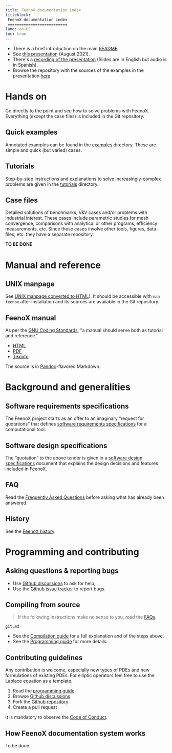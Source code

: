 ```yaml
---
title: FeenoX documentation index
titleblock: |
 FeenoX documentation index
 ==========================
lang: en-US
toc: true 
...
```



 * There is a brief introduction on the main [README](..).
 * See [this presentation](https://www.seamplex.com/feenox/doc/2021-feenox.pdf) (August 2021).
 * There's a [recording of the presentation](https://youtu.be/-RJ5qn7E9uE) (Slides are in English but audio is in Spanish).
 * Browse the repository with the sources of the examples in the presentation [here](https://github.com/gtheler/2021-presentation)

# Hands on

Go directly to the point and see how to solve problems with FeenoX. Everything (except the case files) is included in the Git repository.

## Quick examples

Annotated examples can be found in the [examples](../examples) directory. These are simple and quick (but varied) cases.

## Tutorials

Step-by-step instructions and explanations to solve increasingly-complex problems are given in the [tutorials](../tutorials) directory.

## Case files

Detailed solutions of benchmarks, V&V cases and/or problems with industrial interest. These cases include parametric studies for mesh convergence, comparisons with analytical or other programs, efficiency measurements,  etc. Since these cases involve other tools, figures, data files, etc. they have a separate repository.

**TO BE DONE**

# Manual and reference

## UNIX manpage

See [UNIX manpage converted to HTML](https://www.seamplex.com/feenox/doc/feenox.1.html)).
It should be accessible with `man feenox` after installation and its sources are available in the Git repository.

## FeenoX manual

As per the [GNU Coding Standards](https://www.gnu.org/prep/standards/standards.html#GNU-Manuals), "a manual should serve both as tutorial and reference."

 * [HTML](https://www.seamplex.com/feenox/doc/feenox.html)
 * [PDF](https://www.seamplex.com/feenox/doc/feenox.pdf)
 * [Texinfo](https://www.seamplex.com/feenox/doc/feenox.texi)

The source is in [Pandoc](https://pandoc.org/)-flavored Markdown.
 

# Background and generalities

## Software requirements specifications

The FeenoX project starts as an offer to an imaginary “request for quotations” that defines [software requirements specifications](srs.md) for a computational tool.

## Software design specifications

The “quotation” to the above tender is given in a [software design specifications](sds.md) document that explains the design decisions and features included in FeenoX.

## FAQ

Read the [Frequently Asked Questions](FAQ.md) before asking what has already been answered.

## History

See the [FeenoX history](history.md).


# Programming and contributing

## Asking questions & reporting bugs

 * Use [Github discussions](https://github.com/seamplex/feenox/discussions) to ask for help,
 * Use the [Github issue tracker](https://github.com/seamplex/feenox/issues) to report bugs.

## Compiling from source

> If the following instructions make no sense to you, read the [FAQs](FAQ.md).

```{.include}
git.md
```

 * See the [Compilation guide](./compile.md) for a full explanation and of the steps above.
 * See the [Programming guide](./programming.md) for more details.

    
## Contributing guidelines

Any contribution is welcome, especially new types of PDEs and new formulations of existing PDEs.
For elliptic operators feel free to use the Laplace equation as a template.

 1. Read the [programming guide](./programming.md)
 2. Browse [Github discussions](https://github.com/seamplex/feenox/discussions)
 3. Fork the [Github repository](https://github.com/seamplex/feenox/)
 4. Create a pull request
 
It is mandatory to observe the [Code of Conduct](CODE_OF_CONDUCT.md).



## How FeenoX documentation system works

To be done.

